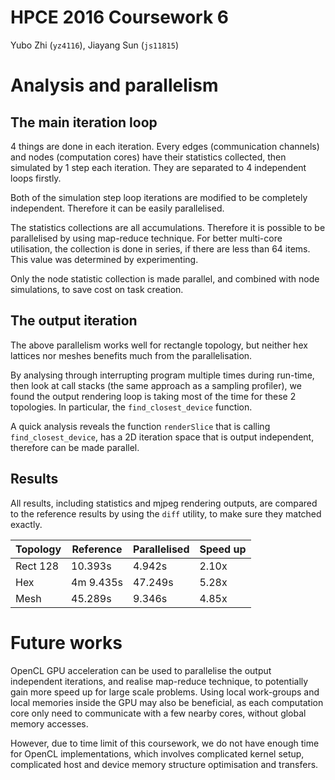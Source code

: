 HPCE 2016 Coursework 6
========

Yubo Zhi (`yz4116`), Jiayang Sun (`js11815`)

Analysis and parallelism
========

The main iteration loop
--------

4 things are done in each iteration. Every edges (communication channels) and nodes (computation cores) have their statistics collected, then simulated by 1 step each iteration. They are separated to 4 independent loops firstly.

Both of the simulation step loop iterations are modified to be completely independent. Therefore it can be easily parallelised.

The statistics collections are all accumulations. Therefore it is possible to be parallelised by using map-reduce technique. For better multi-core utilisation, the collection is done in series, if there are less than 64 items. This value was determined by experimenting.

Only the node statistic collection is made parallel, and combined with node simulations, to save cost on task creation.

The output iteration
--------

The above parallelism works well for rectangle topology, but neither hex lattices nor meshes benefits much from the parallelisation.

By analysing through interrupting program multiple times during run-time, then look at call stacks (the same approach as a sampling profiler), we found the output rendering loop is taking most of the time for these 2 topologies. In particular, the `find_closest_device` function.

A quick analysis reveals the function `renderSlice` that is calling `find_closest_device`, has a 2D iteration space that is output independent, therefore can be made parallel.

Results
--------

All results, including statistics and mjpeg rendering outputs, are compared to the reference results by using the `diff` utility, to make sure they matched exactly.

Topology | Reference | Parallelised | Speed up
--|--|--|--
Rect 128 | 10.393s | 4.942s | 2.10x
Hex | 4m 9.435s | 47.249s | 5.28x
Mesh | 45.289s | 9.346s | 4.85x

Future works
========

OpenCL GPU acceleration can be used to parallelise the output independent iterations, and realise map-reduce technique, to potentially gain more speed up for large scale problems. Using local work-groups and local memories inside the GPU may also be beneficial, as each computation core only need to communicate with a few nearby cores, without global memory accesses.

However, due to time limit of this coursework, we do not have enough time for OpenCL implementations, which involves complicated kernel setup, complicated host and device memory structure optimisation and transfers.
